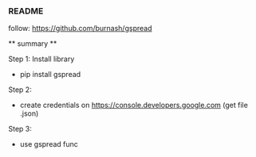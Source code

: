 ### README ### 


follow: https://github.com/burnash/gspread

** summary **

Step 1: Install library
- pip install gspread

Step 2:
- create credentials on https://console.developers.google.com
(get file .json)

Step 3:
- use gspread func



